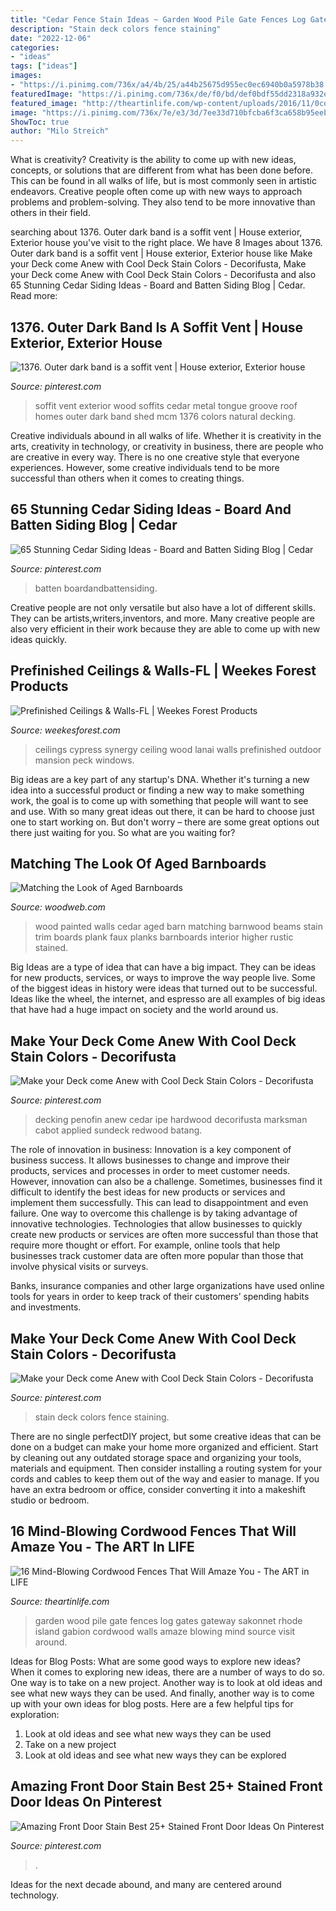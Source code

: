 ```yaml
---
title: "Cedar Fence Stain Ideas ~ Garden Wood Pile Gate Fences Log Gates Gateway Sakonnet Rhode Island Gabion Cordwood Walls Amaze Blowing Mind Source Visit Around"
description: "Stain deck colors fence staining"
date: "2022-12-06"
categories:
- "ideas"
tags: ["ideas"]
images:
- "https://i.pinimg.com/736x/a4/4b/25/a44b25675d955ec0ec6940b0a5978b38.jpg"
featuredImage: "https://i.pinimg.com/736x/de/f0/bd/def0bdf55dd2318a932e93d0a9821258.jpg"
featured_image: "http://theartinlife.com/wp-content/uploads/2016/11/0cd3dab3248ab57d0ea5c84fd4f51638.jpg"
image: "https://i.pinimg.com/736x/7e/e3/3d/7ee33d710bfcba6f3ca658b95eeb621f.jpg"
ShowToc: true
author: "Milo Streich"
---
```



What is creativity?
Creativity is the ability to come up with new ideas, concepts, or solutions that are different from what has been done before. This can be found in all walks of life, but is most commonly seen in artistic endeavors. Creative people often come up with new ways to approach problems and problem-solving. They also tend to be more innovative than others in their field.

	

		
searching about 1376. Outer dark band is a soffit vent | House exterior, Exterior house you've visit to the right place. We have 8 Images about 1376. Outer dark band is a soffit vent | House exterior, Exterior house like Make your Deck come Anew with Cool Deck Stain Colors - Decorifusta, Make your Deck come Anew with Cool Deck Stain Colors - Decorifusta and also 65 Stunning Cedar Siding Ideas - Board and Batten Siding Blog | Cedar. Read more:
		
    
## 1376. Outer Dark Band Is A Soffit Vent | House Exterior, Exterior House

<img loading=lazy src="https://i.pinimg.com/736x/de/f0/bd/def0bdf55dd2318a932e93d0a9821258.jpg" onerror="this.onerror=null;this.src='https://tse2.mm.bing.net/th?id=OIP.8A0fO9Q1O442QWY4QqGwawHaJ3&amp;pid=15.1';" alt="1376. Outer dark band is a soffit vent | House exterior, Exterior house">

_Source: pinterest.com_

>soffit vent exterior wood soffits cedar metal tongue groove roof homes outer dark band shed mcm 1376 colors natural decking. 

	

Creative individuals abound in all walks of life. Whether it is creativity in the arts, creativity in technology, or creativity in business, there are people who are creative in every way. There is no one creative style that everyone experiences. However, some creative individuals tend to be more successful than others when it comes to creating things.

    
## 65 Stunning Cedar Siding Ideas - Board And Batten Siding Blog | Cedar

<img loading=lazy src="https://i.pinimg.com/736x/95/f0/98/95f09803deaae9a91664ed20b605ed81.jpg" onerror="this.onerror=null;this.src='https://tse1.mm.bing.net/th?id=OIP.gb6Sz6TqIdPaG7OIDOZdNwHaKt&amp;pid=15.1';" alt="65 Stunning Cedar Siding Ideas - Board and Batten Siding Blog | Cedar">

_Source: pinterest.com_

>batten boardandbattensiding. 

	

Creative people are not only versatile but also have a lot of different skills. They can be artists,writers,inventors, and more. Many creative people are also very efficient in their work because they are able to come up with new ideas quickly.

    
## Prefinished Ceilings &amp; Walls-FL | Weekes Forest Products

<img loading=lazy src="http://www.weekesforest.com/wp-content/uploads/2016/10/Synergy-Brochure.jpg" onerror="this.onerror=null;this.src='https://tse2.mm.bing.net/th?id=OIP.2kE8_czwJOWvXXQ5dYKQIgHaHa&amp;pid=15.1';" alt="Prefinished Ceilings &amp; Walls-FL | Weekes Forest Products">

_Source: weekesforest.com_

>ceilings cypress synergy ceiling wood lanai walls prefinished outdoor mansion peck windows. 

	

Big ideas are a key part of any startup's DNA. Whether it's turning a new idea into a successful product or finding a new way to make something work, the goal is to come up with something that people will want to see and use. With so many great ideas out there, it can be hard to choose just one to start working on. But don't worry – there are some great options out there just waiting for you. So what are you waiting for?

    
## Matching The Look Of Aged Barnboards

<img loading=lazy src="http://www.woodweb.com/knowledge_base_images/zp/matching_the_look_of_aged_barn_boards_3.jpg" onerror="this.onerror=null;this.src='https://tse3.mm.bing.net/th?id=OIP.SZQRtCxnlW2mmoYthie-mQHaJ6&amp;pid=15.1';" alt="Matching the Look of Aged Barnboards">

_Source: woodweb.com_

>wood painted walls cedar aged barn matching barnwood beams stain trim boards plank faux planks barnboards interior higher rustic stained. 

	

Big Ideas are a type of idea that can have a big impact. They can be ideas for new products, services, or ways to improve the way people live. Some of the biggest ideas in history were ideas that turned out to be successful. Ideas like the wheel, the internet, and espresso are all examples of big ideas that have had a huge impact on society and the world around us.

    
## Make Your Deck Come Anew With Cool Deck Stain Colors - Decorifusta

<img loading=lazy src="https://i.pinimg.com/736x/a4/4b/25/a44b25675d955ec0ec6940b0a5978b38.jpg" onerror="this.onerror=null;this.src='https://tse2.mm.bing.net/th?id=OIP.Mm5iAvySsoWGcNaDg5nKhQHaNK&amp;pid=15.1';" alt="Make your Deck come Anew with Cool Deck Stain Colors - Decorifusta">

_Source: pinterest.com_

>decking penofin anew cedar ipe hardwood decorifusta marksman cabot applied sundeck redwood batang. 

	

The role of innovation in business:
Innovation is a key component of business success. It allows businesses to change and improve their products, services and processes in order to meet customer needs. However, innovation can also be a challenge. Sometimes, businesses find it difficult to identify the best ideas for new products or services and implement them successfully. This can lead to disappointment and even failure.
One way to overcome this challenge is by taking advantage of innovative technologies. Technologies that allow businesses to quickly create new products or services are often more successful than those that require more thought or effort. For example, online tools that help businesses track customer data are often more popular than those that involve physical visits or surveys.

Banks, insurance companies and other large organizations have used online tools for years in order to keep track of their customers’ spending habits and investments.

    
## Make Your Deck Come Anew With Cool Deck Stain Colors - Decorifusta

<img loading=lazy src="https://i.pinimg.com/736x/7e/e3/3d/7ee33d710bfcba6f3ca658b95eeb621f.jpg" onerror="this.onerror=null;this.src='https://tse2.mm.bing.net/th?id=OIP.ZH1yggLaz-ujjP2EFKe34gHaFj&amp;pid=15.1';" alt="Make your Deck come Anew with Cool Deck Stain Colors - Decorifusta">

_Source: pinterest.com_

>stain deck colors fence staining. 

	

There are no single perfectDIY project, but some creative ideas that can be done on a budget can make your home more organized and efficient. Start by cleaning out any outdated storage space and organizing your tools, materials and equipment. Then consider installing a routing system for your cords and cables to keep them out of the way and easier to manage. If you have an extra bedroom or office, consider converting it into a makeshift studio or bedroom.

    
## 16 Mind-Blowing Cordwood Fences That Will Amaze You - The ART In LIFE

<img loading=lazy src="http://theartinlife.com/wp-content/uploads/2016/11/0cd3dab3248ab57d0ea5c84fd4f51638.jpg" onerror="this.onerror=null;this.src='https://tse1.mm.bing.net/th?id=OIP.09CzjSbkz0BwsFQVHoVi7wHaJ6&amp;pid=15.1';" alt="16 Mind-Blowing Cordwood Fences That Will Amaze You - The ART in LIFE">

_Source: theartinlife.com_

>garden wood pile gate fences log gates gateway sakonnet rhode island gabion cordwood walls amaze blowing mind source visit around. 

	

Ideas for Blog Posts: What are some good ways to explore new ideas?
When it comes to exploring new ideas, there are a number of ways to do so. One way is to take on a new project. Another way is to look at old ideas and see what new ways they can be used. And finally, another way is to come up with your own ideas for blog posts. Here are a few helpful tips for exploration: 
1. Look at old ideas and see what new ways they can be used
2. Take on a new project
3. Look at old ideas and see what new ways they can be explored  
    
## Amazing Front Door Stain Best 25+ Stained Front Door Ideas On Pinterest

<img loading=lazy src="https://i.pinimg.com/736x/39/74/b1/3974b1057b8fd37fb9ca01026a9a358b.jpg" onerror="this.onerror=null;this.src='https://tse1.mm.bing.net/th?id=OIP.31vQuvHZomOkc3e7dQyMbQHaLb&amp;pid=15.1';" alt="Amazing Front Door Stain Best 25+ Stained Front Door Ideas On Pinterest">

_Source: pinterest.com_

>. 

	

Ideas for the next decade abound, and many are centered around technology.

